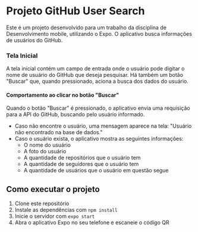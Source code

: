 # Projeto GitHub User Search

Este é um projeto desenvolvido para um trabalho da disciplina de Desenvolvimento mobile, utilizando o Expo. O aplicativo busca informações de usuários do GitHub.

### Tela Inicial

A tela inicial contém um campo de entrada onde o usuário pode digitar o nome de usuário do GitHub que deseja pesquisar. Há também um botão "Buscar" que, quando pressionado, aciona a busca dos dados do usuário.

#### Comportamento ao clicar no botão "Buscar"

Quando o botão "Buscar" é pressionado, o aplicativo envia uma requisição para a API do GitHub, buscando pelo usuário informado. 

- Caso não encontre o usuário, uma mensagem aparece na tela: "Usuário não encontrado na base de dados."
- Caso o usuário exista, o aplicativo mostra as seguintes informações:
  - O nome do usuário
  - A foto do usuário
  - A quantidade de repositórios que o usuário tem
  - A quantidade de seguidores que o usuário tem
  - A quantidade de usuários que o usuário em questão segue

## Como executar o projeto

1. Clone este repositório
2. Instale as dependências com `npm install`
3. Inicie o servidor com `expo start`
4. Abra o aplicativo Expo no seu telefone e escaneie o código QR



